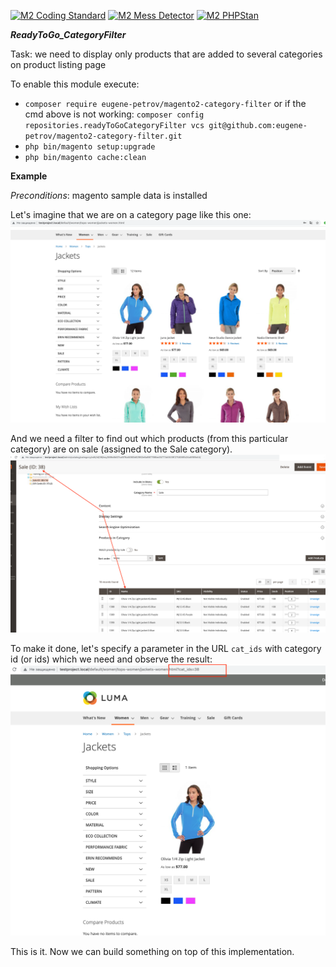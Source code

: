 [![M2 Coding Standard](https://github.com/eugene-petrov/magento2-category-filter/actions/workflows/coding-standard.yml/badge.svg?branch=main)](https://github.com/eugene-petrov/magento2-category-filter/actions/workflows/coding-standard.yml)
[![M2 Mess Detector](https://github.com/eugene-petrov/magento2-category-filter/actions/workflows/mess-detector.yml/badge.svg?branch=main)](https://github.com/eugene-petrov/magento2-category-filter/actions/workflows/mess-detector.yml)
[![M2 PHPStan](https://github.com/eugene-petrov/magento2-category-filter/actions/workflows/phpstan.yml/badge.svg?branch=main)](https://github.com/eugene-petrov/magento2-category-filter/actions/workflows/phpstan.yml)


***ReadyToGo_CategoryFilter***

Task: we need to display only products that are added to several categories on product listing page

To enable this module execute:
- `composer require eugene-petrov/magento2-category-filter`
or if the cmd above is not working: `composer config repositories.readyToGoCategoryFilter vcs git@github.com:eugene-petrov/magento2-category-filter.git`
- `php bin/magento setup:upgrade`
- `php bin/magento cache:clean`

**Example**

_Preconditions_: magento sample data is installed

Let's imagine that we are on a category page like this one:
![img](./.readme/img.png)

And we need a filter to find out which products (from this particular category) are on sale (assigned to the Sale category).
![img_1](./.readme/img_1.png)

To make it done, let's specify a parameter in the URL `cat_ids` with category id (or ids) which we need and observe the result:
![img_2](./.readme/img_2.png)

This is it. Now we can build something on top of this implementation.
